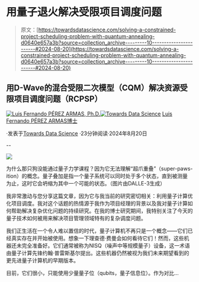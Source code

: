 # 用量子退火解决受限项目调度问题

> 原文：[https://towardsdatascience.com/solving-a-constrained-project-scheduling-problem-with-quantum-annealing-d0640e657a3b?source=collection_archive---------10-----------------------#2024-08-20](https://towardsdatascience.com/solving-a-constrained-project-scheduling-problem-with-quantum-annealing-d0640e657a3b?source=collection_archive---------10-----------------------#2024-08-20)

## 用D-Wave的混合受限二次模型（CQM）解决资源受限项目调度问题（RCPSP）

[](https://medium.com/@luisfernandopa1212?source=post_page---byline--d0640e657a3b--------------------------------)[![Luis Fernando PÉREZ ARMAS, Ph.D.](../Images/ca1b4775c2b278769c38542ea989ac92.png)](https://medium.com/@luisfernandopa1212?source=post_page---byline--d0640e657a3b--------------------------------)[](https://towardsdatascience.com/?source=post_page---byline--d0640e657a3b--------------------------------)[![Towards Data Science](../Images/a6ff2676ffcc0c7aad8aaf1d79379785.png)](https://towardsdatascience.com/?source=post_page---byline--d0640e657a3b--------------------------------) [Luis Fernando PÉREZ ARMAS博士](https://medium.com/@luisfernandopa1212?source=post_page---byline--d0640e657a3b--------------------------------)

·发表于[Towards Data Science](https://towardsdatascience.com/?source=post_page---byline--d0640e657a3b--------------------------------) ·23分钟阅读·2024年8月20日

--

![](../Images/943218d3035890e2c95ff60a3b1dfc8e.png)

为什么那只狗没能通过量子力学课程？因为它无法理解“超爪重叠”（super-paws-ition）的概念。量子叠加是指一个量子系统可以同时处于多个状态，直到被测量为止，这时它会坍缩为其中一个可能的状态。（图片由DALLE-3生成）

我非常激动与您分享这篇文章，因为它与我当前的研究密切相关：利用量子计算优化项目调度。我对这个话题的热情源于我作为项目经理的背景以及我对量子计算如何帮助解决复杂优化问题的持续研究。在我的博士研究期间，我特别关注了今天的量子技术如何被用来解决项目管理领域特有的复杂调度问题。

我们正生活在一个令人难以置信的时代，量子计算机不再只是一个概念——它们已经真实存在并开始被使用。想象一下理查德·费曼会如何看待它们！然而，这些机器还未完全准备好。它们通常被称为NISQ（噪声中等规模量子）设备，这一术语由量子计算先锋约翰·普雷斯基尔提出。这些机器仍然被视为我们未来期望看到的更先进量子计算机的早期版本。

目前，它们很小，只能使用少量量子位（qubits，量子信息位）。作为对比…
